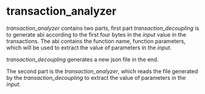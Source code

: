 # transaction_analyzer

*transaction_analyzer* contains two parts, first part *transaction_decoupling* is to generate abi according to the first four bytes in the *input* value in the transactions. The abi contains the function name, function parameters, which will be used to extract the value of parameters in the *input*.

*transaction_decoupling* generates a new json file in the end.

The second part is the *transaction_analyzer*, which reads the file generated by the *transaction_decoupling* to extract the value of parameters in the *input*.
